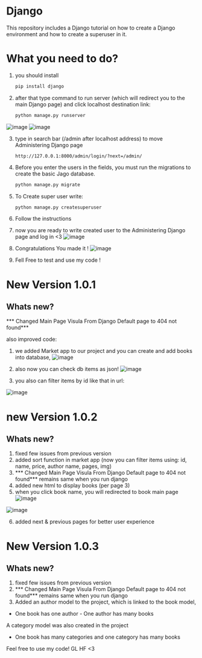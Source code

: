 # Django
This repository includes a Django tutorial on how to create a Django environment and how to create a superuser in it.

# What you need to do?
1. you should install
     ```py
     pip install django
2. after that type command to run server (which will redirect you to the main Django page) and click localhost destination link:
     ```py
     python manage.py runserver
     
     
![image](https://github.com/DonKravche/django-test/assets/138400870/6f77ee07-9d1d-4cc4-b73f-4b5cde059c85)
![image](https://github.com/DonKravche/django-test/assets/138400870/dccc17e9-6652-4039-8047-3883fcfcd7c0)

3. type in search bar (/admin after localhost address) to move Administering Django page
     ```
     http://127.0.0.1:8000/admin/login/?next=/admin/

4. Before you enter the users in the fields, you must run the migrations to create the basic Jago database.
     ```py
     python manage.py migrate

5. To Create super user write:
     ```py
     python manage.py createsuperuser
     
6. Follow the instructions

7. now you are ready to write created user to the Administering Django page and log in <3
     ![image](https://github.com/DonKravche/django-test/assets/138400870/e00afa62-409a-40dd-8d08-f67fa41a3471)
     
8. Congratulations You made it !
  ![image](https://github.com/DonKravche/django-test/assets/138400870/9ac3de9b-f6e2-4ff6-96e2-ebff650bdb80)

9. Fell Free to test and use my code !


# New Version 1.0.1
## Whats new?
*** Changed Main Page Visula From Django Default page to 404 not found***

also improved code:

1. we added Market app to our project and you can create and add books into database,
![image](https://github.com/DonKravche/django-testV2/assets/138400870/1544bddd-b5cd-42d7-8c5a-7c5991f57ac5)

2. also now you can check db items as json!
![image](https://github.com/DonKravche/django-testV2/assets/138400870/bdf299b4-d609-4207-97da-2c7eeb5be56e)

3. you also can filter items by id like that in url:
   
![image](https://github.com/DonKravche/django-testV2/assets/138400870/75136a24-a4a2-4c87-98d8-5cafc48b275c)


# new Version 1.0.2
## Whats new?

1. fixed few issues from previous version
2. added sort function in market app (now you can filter items using: id, name, price, author name, pages, img)
3. *** Changed Main Page Visula From Django Default page to 404 not found*** remains same when you run django
4.  added new html to display books (per page 3)
5.  when you click book name, you will redirected to book main page
   ![image](https://github.com/DonKravche/django-ultimate-v3/assets/138400870/e4113db3-e2e1-477d-b1fa-147877ab3d05)

   ![image](https://github.com/DonKravche/django-ultimate-v3/assets/138400870/cf973386-781a-45b9-b4ef-dab96778e28f)

6.  added next & previous pages for better user experience

# New Version 1.0.3
## Whats new?
1. fixed few issues from previous version
2. *** Changed Main Page Visula From Django Default page to 404 not found*** remains same when you run django
3. Added an author model to the project, which is linked to the book model,

- One book has one author - One author has many books

 A category model was also created in the project

 - One book has many categories and one category has many books

Feel free to use my code!
GL HF <3
